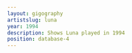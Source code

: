```yaml
---
layout: gigography
artistslug: luna
year: 1994
description: Shows Luna played in 1994
position: database-4
---
```

